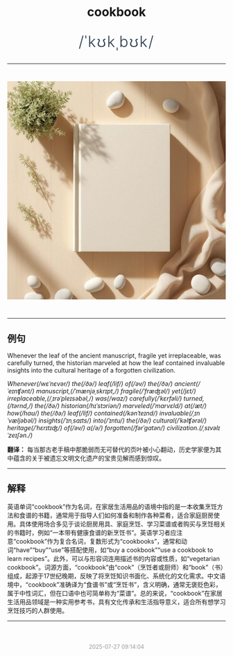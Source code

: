 <div align="center">

# cookbook

<div style="margin: 30px 0;">
<h1 style="font-size: 2.5em; font-weight: 300; letter-spacing: 2px; margin: 0; color: #2c3e50;">
/ˈkʊkˌbʊk/
</h1>
</div>

</div>

---

<div align="center" style="margin: 40px 0;">

![cookbook](images/cookbook.png)

</div>

---

## 例句

Whenever the leaf of the ancient manuscript, fragile yet irreplaceable, was carefully turned, the historian marveled at how the leaf contained invaluable insights into the cultural heritage of a forgotten civilization.

*Whenever(/wɛˈnɛvər/) the(/ðə/) leaf(/lif/) of(/əv/) the(/ðə/) ancient(/ˈeɪnʧənt/) manuscript,(/ˈmænjəˌskrɪpt,/) fragile(/ˈfræʤəl/) yet(/jɛt/) irreplaceable,(/ˌɪrəˈpleɪsəbəl,/) was(/wɑz/) carefully(/ˈkɛrfəli/) turned,(/tərnd,/) the(/ðə/) historian(/hɪˈstɔriən/) marveled(/ˈmɑrvɛld/) at(/æt/) how(/haʊ/) the(/ðə/) leaf(/lif/) contained(/kənˈteɪnd/) invaluable(/ˌɪnˈvæljəbəl/) insights(/ˈɪnˌsaɪts/) into(/ˈɪntu/) the(/ðə/) cultural(/ˈkəlʧərəl/) heritage(/ˈhɛrɪtɪʤ/) of(/əv/) a(/ə/) forgotten(/fərˈgɑtən/) civilization.(/ˌsɪvəlɪˈzeɪʃən./)*

**翻译：** 每当那古老手稿中那脆弱而无可替代的页叶被小心翻动，历史学家便为其中蕴含的关于被遗忘文明文化遗产的宝贵见解而感到惊叹。

---

## 解释

英语单词“cookbook”作为名词，在家居生活用品的语境中指的是一本收集烹饪方法和食谱的书籍，通常用于指导人们如何准备和制作各种菜肴，适合家庭厨房使用。具体使用场合多见于谈论厨房用具、家庭烹饪、学习菜谱或者购买与烹饪相关的书籍时，例如“一本带有健康食谱的新烹饪书”。英语学习者应注意“cookbook”作为复合名词，复数形式为“cookbooks”，通常和动词“have”“buy”“use”等搭配使用，如“buy a cookbook”“use a cookbook to learn recipes”。此外，可以与形容词连用描述书的内容或性质，如“vegetarian cookbook”。词源方面，“cookbook”由“cook”（烹饪者或厨师）和“book”（书）组成，起源于17世纪晚期，反映了将烹饪知识书面化、系统化的文化需求。中文语境中，“cookbook”准确译为“食谱书”或“烹饪书”，含义明确，通常无褒贬色彩，属于中性词汇，但在口语中也可简单称为“菜谱”。总的来说，“cookbook”在家居生活用品领域是一种实用参考书，具有文化传承和生活指导意义，适合所有想学习烹饪技巧的人群使用。


---

<div align="center" style="margin-top: 50px;">
<small style="color: #999; font-size: 0.9em;">2025-07-27 09:14:04</small>
</div>
